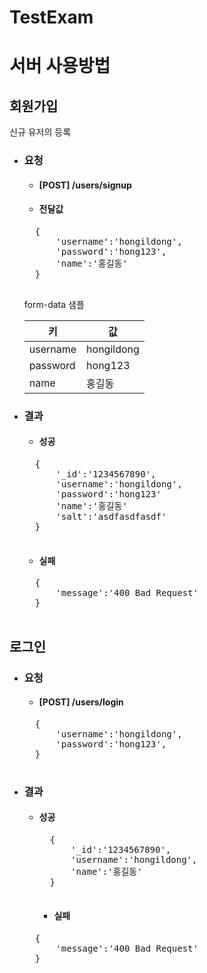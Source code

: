 # TestExam

# 서버 사용방법

##  회원가입
신규 유저의 등록
+ ### 요청

    + #### [POST] /users/signup
    
    + #### 전달값

    <pre>
    {
        'username':'hongildong',
        'password':'hong123',
        'name':'홍길동'
    }
    </pre>

    form-data 샘플

    |키|값|
    |-|-|
    |username|hongildong|
    |password|hong123|
    |name|홍길동|

+ ### 결과

    + #### 성공
    <pre>
    {
        '_id':'1234567890',
        'username':'hongildong',
        'password':'hong123'
        'name':'홍길동'
        'salt':'asdfasdfasdf'
    }
    </pre>

    + #### 실패
    <pre>
    {
        'message':'400 Bad Request'
    }

## 로그인
+ ### 요청

    + #### [POST] /users/login

    <pre>
    {
        'username':'hongildong',
        'password':'hong123',
    }
    </pre>

+ ### 결과

    + #### 성공
        <pre>
        {
            '_id':'1234567890',
            'username':'hongildong',
            'name':'홍길동'
        }
        </pre>

        + #### 실패
    <pre>
    {
        'message':'400 Bad Request'
    }
